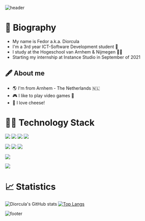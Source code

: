 ![header](https://capsule-render.vercel.app/api?height=250&type=waving&&color=_112D4E&section=header&text=Welcome%20🖖!)

# 📓 Biography
- My name is Fedor a.k.a. Diorcula
- I'm a 3rd year ICT-Software Development student :robot:
- I study at the Hogeschool van Arnhem & Nijmegen :man_technologist:
- Starting my internship at Instance Studio in September of 2021

## 🖋️ About me 
- :earth_americas: I'm from Arnhem - The Netherlands 🇳🇱
- :video_game: I like to play video games :space_invader:
- :cheese: I love cheese!

# 👨‍💻 Technology Stack
![](https://img.shields.io/badge/OS-Linux-informational?style=flat&logo=Linux&logoColor=white&color=2bbc8a)
![](https://img.shields.io/badge/OS-Windows-informational?style=flat&logo=Windows&logoColor=white&color=2bbc8a)
![](https://img.shields.io/badge/Editor-Visual%20Studio%20Code-informational?style=flat&logo=Visual%20Studio%20Code&logoColor=white&color=2bbc8a)
![](https://img.shields.io/badge/Editor-IntelliJ%20IDEA-informational?style=flat&logo=IntelliJ%20IDEA&logoColor=white&color=2bbc8a)

![](https://img.shields.io/badge/Language-Java-informational?style=flat&logo=Java&logoColor=white&color=2bbc8a)
![](https://img.shields.io/badge/Language-Csharp-informational?style=flat&logo=Csharp&logoColor=white&color=2bbc8a)
![](https://img.shields.io/badge/Language-HTML/CSS-informational?style=flat&logo=HMTL&logoColor=white&color=2bbc8a)

![](https://img.shields.io/badge/Shell-Bash-informational?style=flat&logo=official-bash-logo&logoColor=white&color=2bbc8a)

![](https://img.shields.io/badge/Tools-MSSQLServer-informational?style=flat&logo=MSSQLServer&logoColor=white&color=2bbc8a)


# 📈 Statistics
![Diorcula's GitHub stats](https://github-readme-stats.vercel.app/api?username=diorcula&show_icons=true)
[![Top Langs](https://github-readme-stats.vercel.app/api/top-langs/?username=diorcula&layout=compact)](https://github.com/anuraghazra/github-readme-stats)


![footer](https://capsule-render.vercel.app/api?type=waving&color=gradient&section=footer)
